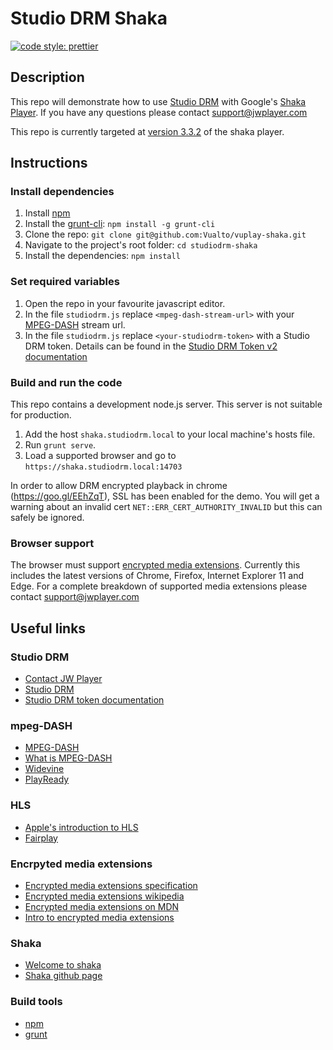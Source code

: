 ﻿# Studio DRM Shaka

[![code style: prettier](https://img.shields.io/badge/code_style-prettier-ff69b4.svg?style=flat-square)](https://github.com/prettier/prettier)

## Description

This repo will demonstrate how to use [Studio DRM](https://developer.jwplayer.com/jwplayer/docs/studio-drm-standalone-getting-started) with Google's [Shaka Player](https://shaka-player-demo.appspot.com/docs/api/tutorial-welcome.html).
If you have any questions please contact <support@jwplayer.com>

This repo is currently targeted at [version 3.3.2](https://github.com/shaka-project/shaka-player/releases/tag/v3.3.2) of the shaka player.

## Instructions

### Install dependencies

1. Install [npm](https://www.npmjs.com/)
2. Install the [grunt-cli](https://www.npmjs.com/package/grunt-cli): `npm install -g grunt-cli`
3. Clone the repo: `git clone git@github.com:Vualto/vuplay-shaka.git`
4. Navigate to the project's root folder: `cd studiodrm-shaka`
5. Install the dependencies: `npm install`

### Set required variables

1. Open the repo in your favourite javascript editor.
2. In the file `studiodrm.js` replace `<mpeg-dash-stream-url>` with your [MPEG-DASH](https://en.wikipedia.org/wiki/Dynamic_Adaptive_Streaming_over_HTTP) stream url.
3. In the file `studiodrm.js` replace `<your-studiodrm-token>` with a Studio DRM token. Details can be found in the [Studio DRM Token v2 documentation](https://developer.jwplayer.com/jwplayer/docs/studio-drm-token-v2)

### Build and run the code

This repo contains a development node.js server. This server is not suitable for production.

1. Add the host `shaka.studiodrm.local` to your local machine's hosts file.
2. Run `grunt serve`.
3. Load a supported browser and go to `https://shaka.studiodrm.local:14703`

In order to allow DRM encrypted playback in chrome (https://goo.gl/EEhZqT), SSL has been enabled for the demo. You will get a warning about an invalid cert `NET::ERR_CERT_AUTHORITY_INVALID` but this can safely be ignored.

### Browser support

The browser must support [encrypted media extensions](https://www.w3.org/TR/2016/CR-encrypted-media-20160705/).
Currently this includes the latest versions of Chrome, Firefox, Internet Explorer 11 and Edge.
For a complete breakdown of supported media extensions please contact <support@jwplayer.com>

## Useful links

### Studio DRM

-   [Contact JW Player](https://support.jwplayer.com/)
-   [Studio DRM](https://developer.jwplayer.com/jwplayer/docs/studio-drm-standalone-getting-started)
-   [Studio DRM token documentation](https://developer.jwplayer.com/jwplayer/docs/studio-drm-token-v2)

### mpeg-DASH

-   [MPEG-DASH](https://en.wikipedia.org/wiki/Dynamic_Adaptive_Streaming_over_HTTP)
-   [What is MPEG-DASH](http://www.streamingmedia.com/Articles/Editorial/What-Is-.../What-is-MPEG-DASH-79041.aspx)
-   [Widevine](http://www.widevine.com/)
-   [PlayReady](https://www.microsoft.com/playready/)

### HLS

-   [Apple's introduction to HLS](https://developer.apple.com/streaming/)
-   [Fairplay](https://developer.apple.com/streaming/fps/)

### Encrpyted media extensions

-   [Encrypted media extensions specification](https://www.w3.org/TR/2016/CR-encrypted-media-20160705/)
-   [Encrypted media extensions wikipedia](https://en.wikipedia.org/wiki/Encrypted_Media_Extensions)
-   [Encrypted media extensions on MDN](https://developer.mozilla.org/en-US/docs/Web/API/Encrypted_Media_Extensions_API)
-   [Intro to encrypted media extensions](https://www.html5rocks.com/en/tutorials/eme/basics/)

### Shaka

-   [Welcome to shaka](https://shaka-player-demo.appspot.com/docs/api/tutorial-welcome.html)
-   [Shaka github page](https://github.com/google/shaka-player)

### Build tools

-   [npm](https://www.npmjs.com/)
-   [grunt](http://gruntjs.com/)
